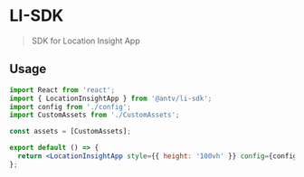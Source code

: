 # LI-SDK

> SDK for Location Insight App

## Usage

```jsx | pure
import React from 'react';
import { LocationInsightApp } from '@antv/li-sdk';
import config from './config';
import CustomAssets from './CustomAssets';

const assets = [CustomAssets];

export default () => {
  return <LocationInsightApp style={{ height: '100vh' }} config={config} assets={assets} />;
};
```
